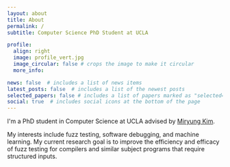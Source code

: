 ```yaml
---
layout: about
title: About
permalink: /
subtitle: Computer Science PhD Student at UCLA

profile:
  align: right
  image: profile_vert.jpg
  image_circular: false # crops the image to make it circular
  more_info: 

news: false  # includes a list of news items
latest_posts: false  # includes a list of the newest posts
selected_papers: false # includes a list of papers marked as "selected={true}"
social: true  # includes social icons at the bottom of the page
---
```


I'm a PhD student in Computer Science at UCLA advised by [Miryung Kim](http://web.cs.ucla.edu/~miryung/).

My interests include fuzz testing, software debugging, and machine learning. My current research goal is to improve the efficiency and efficacy of fuzz testing for compilers and similar subject programs that require structured inputs.
